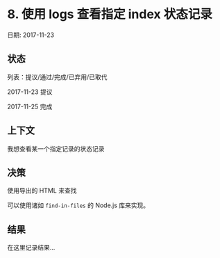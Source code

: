 # 8. 使用 logs 查看指定 index 状态记录

日期: 2017-11-23

## 状态

列表：提议/通过/完成/已弃用/已取代

2017-11-23 提议

2017-11-25 完成

## 上下文

我想查看某一个指定记录的状态记录

## 决策

使用导出的 HTML 来查找

可以使用诸如 ``find-in-files`` 的 Node.js 库来实现。

## 结果

在这里记录结果...
